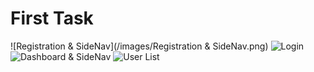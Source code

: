 # First Task

![Registration & SideNav](/images/Registration & SideNav.png)
![Login]()
![Dashboard & SideNav]()
![User List]()
